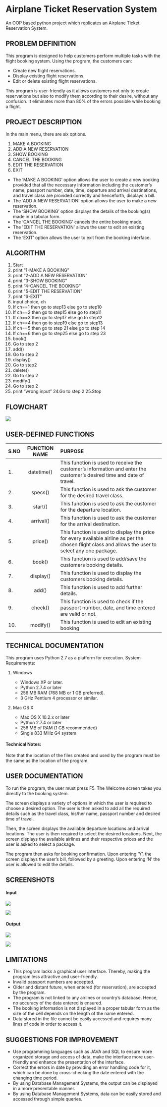 # Airplane Ticket Reservation System
An OOP based python project which replicates an Airplane Ticket Reservation System.


## PROBLEM DEFINITION

This program is designed to help customers perform multiple tasks with the flight booking system. Using the program, the customers can:
  * Create new flight reservations.
  * Display existing flight reservations.
* Edit or delete existing flight reservations.

This program is user-friendly as it allows customers not only to create reservations but also to modify them according to their desire, without any confusion. It eliminates more than 80% of the errors possible while booking a flight. 

## PROJECT DESCRIPTION

In the main menu, there are six options.
1.	MAKE A BOOKING
2.	ADD A NEW RESERVATION
3.	SHOW BOOKING
4.	CANCEL THE BOOKING
5.	EDIT THE RESERVATION
6.	EXIT

* The ‘MAKE A BOOKING’ option allows the user to create a new booking provided that all the necessary information including the customer’s name, passport number, date, time, departure and arrival destinations, and travel class are provided correctly and henceforth, displays a bill.
* The ‘ADD A NEW RESERVATION’ option allows the user to make a new reservation.
*	The ‘SHOW BOOKING’ option displays the details of the booking(s) made in a tabular form.
*	The ‘CANCEL THE BOOKING’ cancels the entire booking made.
* The 'EDIT THE RESERVATION' allows the user to edit an existing reservation.
*	The ‘EXIT’ option allows the user to exit from the booking interface.

## ALGORITHM

1. Start
2. print “1-MAKE A BOOKING”
3. print “2-ADD A NEW RESERVATION”
4. print “3-SHOW BOOKING”
5. print “4-CANCEL THE BOOKING”
6. print "5-EDIT THE RESERVATION"
7. print “6-EXIT”
8. input choice, ch
9. If ch==1 then go to step13 else go to step10
10. If ch==2 then go to step15 else go to step11
11. If ch==3 then go to step17 else go to step12
12. If ch==4 then go to step19 else go to step13
13. If ch==5 then go to step 21 else go to step 14
14. If ch==6 then go to step25 else go to step 23
15. book() 
16. Go to step 2
17. add()
16. Go to step 2
17. display()
18. Go to step2
19. delete()
20. Go to step 2
21. modify()
22. Go to step 2
23. print “wrong input”
24.Go to step 2
25.Stop

## FLOWCHART

![](Flowchart.png)

## USER-DEFINED FUNCTIONS

|S.NO| FUNCTION NAME|PURPOSE| 
|:---|:---:|:---|
|1.|datetime()|This function is used to receive the customer’s information and enter the customer’s desired time and date of travel.|
|2.|specs()|This function is used to ask the customer for the desired travel class.|
|3.|start()|This function is used to ask the customer for the departure location.|
|4.|arrival()|This function is used to ask the customer for the arrival destination.|
|5.|price()|This function is used to display the price for every available airline as per the chosen flight class and allows the user to select any one package.|
|6.|book()|This function is used to add/save the customers booking details.|
|7.|display()|This function is used to display the customers booking details.|
|8.|add()|This function is used to add further details.|
|9.|check()|This function is used to check if the passport number, date, and time entered are valid or not.|
|10.|modify()|This function is used to edit an existing booking|

## TECHNICAL DOCUMENTATION

This program uses Python 2.7 as a platform for execution.
System Requirements:
 
1.	Windows
 
	*	Windows XP or later. 
	*	Python 2.7.4 or later 
	*	256 MB RAM (768 MB or 1 GB preferred).
	*	3 GHz Pentium 4 processor or similar. 

2.	Mac OS X 

	*	Mac OS X 10.2.x or later 
	*	Python 2.7.4 or later 
	*	256 MB of RAM (1 GB recommended) 
	*	Single 833 MHz G4 system

#### Technical Notes:
Note that the location of the files created and used by the program must be the same as the location of the program.

## USER DOCUMENTATION

To run the program, the user must press F5. The Welcome screen takes you directly to the booking system.

The screen displays a variety of options in which the user is required to choose a desired option. The user is then asked to add all the required details such as the travel class, his/her name, passport number and desired time of travel.

Then, the screen displays the available departure locations and arrival locations. The user is then required to select the desired locations. Next, the screen displays the available airlines and their respective prices and the user is asked to select a package.

The program then asks for booking confirmation. Upon entering ‘Y’, the screen displays the user’s bill, followed by a greeting. Upon entering ‘N’ the user is allowed to edit the details.

## SCREENSHOTS

#### Input
<p>
<img src="IO_images/Input1.png">
</p>	
<p>
<img src="IO_images/Input2.png">
</p>	

#### Output
<p>
<img src="IO_images/Output1.png">
</p>
<p>
<img src="IO_images/Output2.png">
</p>

## LIMITATIONS

* This program lacks a graphical user interface. Thereby, making the program less attractive and user-friendly.
* Invalid passport numbers are accepted.
* Older and distant future, when entered (for reservation), are accepted by the program.
* The program is not linked to any airlines or country’s database. Hence, no accuracy of the data entered is ensured.
* The booking information is not displayed in a proper tabular form as the size of the cell depends on the length of the name entered.
* Data stored in the file cannot be easily accessed and requires many lines of code in order to access it.

## SUGGESTIONS FOR IMPROVEMENT

* Use programming languages such as JAVA and SQL to ensure more organized storage and access of data, make the interface more user-friendly and enhance the presentation of the interface.
* Correct the errors in date by providing an error handling code for it, which can be done by cross-checking the date entered with the changing time period.
* By using Database Management Systems, the output can be displayed in a more presentable manner.
* By using Database Management Systems, data can be easily stored and accessed through simple queries.




